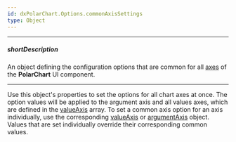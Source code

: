 ```yaml
---
id: dxPolarChart.Options.commonAxisSettings
type: Object
---
```

---
##### shortDescription
An object defining the configuration options that are common for all [axes](/concepts/05%20Widgets/PolarChart/10%20Visual%20Elements/050%20Axes/03%20Axes.md '/Documentation/Guide/Widgets/PolarChart/Visual_Elements/#Axes') of the **PolarChart** UI component.

---
Use this object's properties to set the options for all chart axes at once. The option values will be applied to the argument axis and all values axes, which are defined in the [valueAxis](/api-reference/20%20Data%20Visualization%20Widgets/dxPolarChart/1%20Configuration/valueAxis '/Documentation/ApiReference/UI_Components/dxPolarChart/Configuration/valueAxis/') array. To set a common axis option for an axis individually, use the corresponding [valueAxis](/api-reference/20%20Data%20Visualization%20Widgets/dxPolarChart/1%20Configuration/valueAxis '/Documentation/ApiReference/UI_Components/dxPolarChart/Configuration/valueAxis/') or [argumentAxis](/api-reference/20%20Data%20Visualization%20Widgets/dxPolarChart/1%20Configuration/argumentAxis '/Documentation/ApiReference/UI_Components/dxPolarChart/Configuration/argumentAxis/') object. Values that are set individually override their corresponding common values.